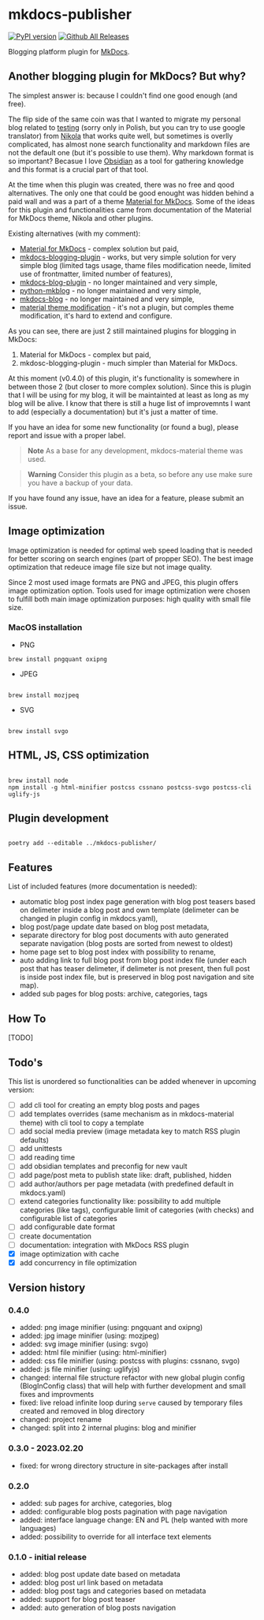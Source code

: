 # mkdocs-publisher

[![PyPI version](https://badge.fury.io/py/mkdocs-blog-in.svg)](https://badge.fury.io/py/mkdocs-blog-in)
[![Github All Releases](https://img.shields.io/github/downloads/mkusz/mkdocs-blog-in/total.svg)]()

Blogging platform plugin for [MkDocs](https://www.mkdocs.org/).

## Another blogging plugin for MkDocs? But why?

The simplest answer is: because I couldn't find one good enough (and free).

The flip side of the same coin was that I wanted to migrate my personal blog related to [testing](https://testerembyc.pl) (sorry only in Polish, but you can try to use google translator) from [Nikola](https://getnikola.com/) that works quite well, but sometimes is overlly complicated, has almost none search functionality and markdown files are not the default one (but it's possible to use them). Why markdown format is so important? Becasue I love [Obsidian](https://obsidian.md) as a tool for gathering knowledge and this format is a crucial part of that tool.

At the time when this plugin was created, there was no free and qood alternatives. The only one that could be good enought was hidden behind a paid wall and was a part of a theme [Material for MkDocs](https://squidfunk.github.io/mkdocs-material/blog/). Some of the ideas for this plugin and functionalities came from documentation of the Material for MkDocs theme, Nikola and other plugins.

Existing alternatives (with my comment):

- [Material for MkDocs](https://squidfunk.github.io/mkdocs-material/blog/) - complex solution but paid,
- [mkdocs-blogging-plugin](https://github.com/liang2kl/mkdocs-blogging-plugin) - works, but very simple solution for very simple blog (limited tags usage, thame files modification neede, limited use of frontmatter, limited number of features),
- [mkdocs-blog-plugin](https://github.com/fmaida/mkdocs-blog-plugin) - no longer maintained and very simple,
- [python-mkblog](https://github.com/derJD/python-mkblog) - no longer maintained and very simple,
- [mkdocs-blog](https://github.com/andyoakley/mkdocs-blog) - no longer maintained and very simple,
- [material theme modification](https://www.dirigible.io/blogs/2021/11/2/material-blogging-capabilities/) - it's not a plugin, but comples theme modification, it's hard to extend and configure.

As you can see, there are just 2 still maintained plugins for blogging in MkDocs:
1. Material for MkDocs - complex but paid,
2. mkdosc-blogging-plugin - much simpler than Material for MkDocs.

At this moment (v0.4.0) of this plugin, it's functionality is somewhere in between those 2 (but closer to more complex solution). Since this is plugin that I will be using for my blog, it will be maintainted at least as long as my blog will be alive. I know that there is still a huge list of improvemnts I want to add (especially a documentation) but it's just a matter of time.

If you have an idea for some new functionality (or found a bug), please report and issue with a proper label.

> **Note**
> As a base for any development, mkdocs-material theme was used.

> **Warning**
> Consider this plugin as a beta, so before any use make sure you have a backup of your data.

If you have found any issue, have an idea for a feature, please submit an issue.

## Image optimization

Image optimization is needed for optimal web speed loading that is needed for better scoring on search engines (part of propper SEO). The best image optimization that redeuce image file size but not image quality.

Since 2 most used image formats are PNG and JPEG, this plugin offers image optimization option. Tools used for image optimization were chosen to fulfill both main image optimization purposes: high quality with small file size.

### MacOS installation

- PNG

```commandline
brew install pngquant oxipng
```

- JPEG

```commandline

brew install mozjpeq

```

- SVG

```commandline

brew install svgo

```



## HTML, JS, CSS optimization

```commandline

brew install node
npm install -g html-minifier postcss cssnano postcss-svgo postcss-cli uglify-js

```

## Plugin development

```commandline

poetry add --editable ../mkdocs-publisher/

```

## Features

List of included features (more documentation is needed):

- automatic blog post index page generation with blog post teasers based on delimeter inside a blog post and own template (delimeter can be changed in plugin config in mkdocs.yaml),
- blog post/page update date based on blog post metadata,
- separate directory for blog post documents with auto generated separate navigation (blog posts are sorted from newest to oldest)
- home page set to blog post index with possibility to rename,
- auto adding link to full blog post from blog post index file (under each post that has teaser delimeter, if delimeter is not present, then full post is inside post index file, but is preserved in blog post navigation and site map).
- added sub pages for blog posts: archive, categories, tags

## How To

[TODO]

## Todo's

This list is unordered so functionalities can be added whenever in upcoming version:

- [ ] add cli tool for creating an empty blog posts and pages
- [ ] add templates overrides (same mechanism as in mkdocs-material theme) with cli tool to copy a template
- [ ] add social media preview (image metadata key to match RSS plugin defaults)
- [ ] add unittests
- [ ] add reading time
- [ ] add obsidian templates and preconfig for new vault
- [ ] add page/post meta to publish state like: draft, published, hidden
- [ ] add author/authors per page metadata (with predefined default in mkdocs.yaml)
- [ ] extend categories functionality like: possibility to add multiple categories (like tags), configurable limit of categories (with checks) and configurable list of categories
- [ ] add configurable date format
- [ ] create documentation
- [ ] documentation: integration with MkDocs RSS plugin
- [x] image optimization with cache
- [x] add concurrency in file optimization

## Version history

### 0.4.0

- added: png image minifier (using: pngquant and oxipng)
- added: jpg image minifier (using: mozjpeg)
- added: svg image minifier (using: svgo)
- added: html file minifier (using: html-minifier)
- added: css file minifier (using: postcss with plugins: cssnano, svgo)
- added: js file minifier (using: uglifyjs)
- changed: internal file structure refactor with new global plugin config (BlogInConfig class) that will help with further development and small fixes and improvments
- fixed: live reload infinite loop during `serve` caused by temporary files created and removed in blog directory
- changed: project rename
- changed: split into 2 internal plugins: blog and minifier

### 0.3.0 - 2023.02.20

- fixed: for wrong directory structure in site-packages after install

### 0.2.0

- added: sub pages for archive, categories, blog
- added: configurable blog posts pagination with page navigation
- added: interface language change: EN and PL (help wanted with more languages)
- added: possibility to override for all interface text elements

### 0.1.0 - initial release

- added: blog post update date based on metadata
- added: blog post url link based on metadata
- added: blog post tags and categories based on metadata
- added: support for blog post teaser
- added: auto generation of blog posts navigation
